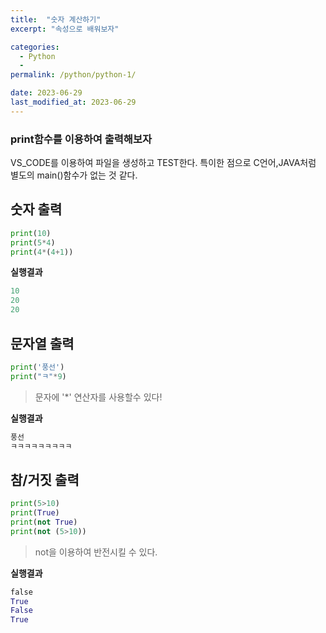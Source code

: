 ```yaml
---
title:  "숫자 계산하기"
excerpt: "속성으로 배워보자"

categories:
  - Python
  - 
permalink: /python/python-1/

date: 2023-06-29
last_modified_at: 2023-06-29
---
```


### print함수를 이용하여 출력해보자

VS_CODE를 이용하여 파일을 생성하고 TEST한다.
특이한 점으로 C언어,JAVA처럼 별도의 main()함수가 없는 것 같다.

## 숫자 출력

```python
print(10)
print(5*4)
print(4*(4+1))
```

**실행결과**
```python
10
20
20
```

## 문자열 출력

```python
print('풍선')
print("ㅋ"*9)
```

> 문자에 '*' 연산자를 사용할수 있다!

**실행결과**
```python
풍선
ㅋㅋㅋㅋㅋㅋㅋㅋㅋ
```
## 참/거짓 출력

```python
print(5>10)
print(True)
print(not True)
print(not (5>10))
```

> not을 이용하여 반전시킬 수 있다.


**실행결과**
```python
false
True
False
True
```
